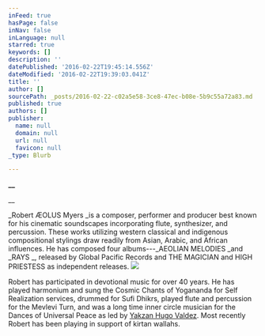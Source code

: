 ```yaml
---
inFeed: true
hasPage: false
inNav: false
inLanguage: null
starred: true
keywords: []
description: ''
datePublished: '2016-02-22T19:45:14.556Z'
dateModified: '2016-02-22T19:39:03.041Z'
title: ''
author: []
sourcePath: _posts/2016-02-22-c02a5e58-3ce8-47ec-b08e-5b9c55a72a83.md
published: true
authors: []
publisher:
  name: null
  domain: null
  url: null
  favicon: null
_type: Blurb

---
```

**__**

__

_Robert ÆOLUS Myers _is a composer, performer and producer best
known for his cinematic soundscapes incorporating flute, synthesizer, and
percussion. These works utilizing western classical and indigenous
compositional stylings draw readily from Asian, Arabic, and African influences.
He has composed four albums---_AEOLIAN MELODIES _and _RAYS _,
released by Global Pacific Records and THE
MAGICIAN and HIGH PRIESTESS as independent releases.
![](https://the-grid-user-content.s3-us-west-2.amazonaws.com/48a1518e-a92d-4a3b-ba13-d76113a063b3.JPG)

Robert has participated in devotional music for over 40 years. He has played harmonium and sung the Cosmic Chants of Yogananda for Self Realization services, drummed for Sufi Dhikrs, played flute and percussion for the Mevlevi Turn, and was a long time inner circle musician for the Dances of Universal Peace as led by [Yakzan Hugo Valdez][0].  Most recently Robert has been playing in support of kirtan wallahs.

[0]: https://en.wikipedia.org/wiki/Yakzan_Hugo_Valdez "Yakzan Hugo Valdez"
